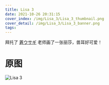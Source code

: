 ```yaml
---
title: Lisa 3
date: 2021-10-26 20:31:15
cover_index: /img/Lisa_3/Lisa_3_thumbnail.png
cover_detail: /img/Lisa_3/Lisa_3_banner.png
tags:
---
```


拜托了 [蒼ウサギ](https://twitter.com/AoUSA0328) 老师画了一张丽莎，兽耳好可爱！

# 原图

![Lisa 3](/img/Lisa_3/Lisa_3.png)
